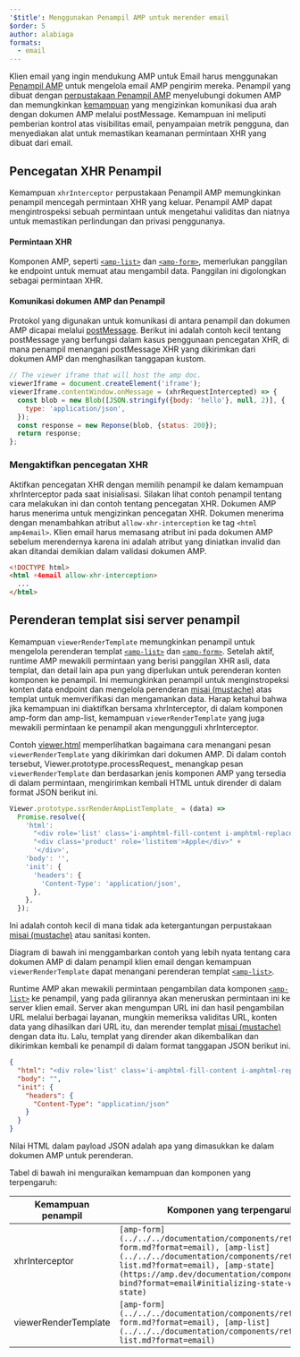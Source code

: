 ```yaml
---
'$title': Menggunakan Penampil AMP untuk merender email
$order: 5
author: alabiaga
formats:
  - email
---
```


Klien email yang ingin mendukung AMP untuk Email harus menggunakan [Penampil AMP](https://github.com/ampproject/amphtml/blob/main/extensions/amp-viewer-integration/integrating-viewer-with-amp-doc-guide.md) untuk mengelola email AMP pengirim mereka. Penampil yang dibuat dengan [perpustakaan Penampil AMP](https://github.com/ampproject/amphtml/tree/master/extensions/amp-viewer-integration) menyelubungi dokumen AMP dan memungkinkan [kemampuan](https://github.com/ampproject/amphtml/blob/main/extensions/amp-viewer-integration/CAPABILITIES.md) yang mengizinkan komunikasi dua arah dengan dokumen AMP melalui postMessage. Kemampuan ini meliputi pemberian kontrol atas visibilitas email, penyampaian metrik pengguna, dan menyediakan alat untuk memastikan keamanan permintaan XHR yang dibuat dari email.

## Pencegatan XHR Penampil

Kemampuan `xhrInterceptor` perpustakaan Penampil AMP memungkinkan penampil mencegah permintaan XHR yang keluar. Penampil AMP dapat mengintrospeksi sebuah permintaan untuk mengetahui validitas dan niatnya untuk memastikan perlindungan dan privasi penggunanya.

#### Permintaan XHR

Komponen AMP, seperti [`<amp-list>`](../../../documentation/components/reference/amp-list.md?format=email) dan [`<amp-form>`](../../../documentation/components/reference/amp-form.md?format=email), memerlukan panggilan ke endpoint untuk memuat atau mengambil data. Panggilan ini digolongkan sebagai permintaan XHR.

#### Komunikasi dokumen AMP dan Penampil

Protokol yang digunakan untuk komunikasi di antara penampil dan dokumen AMP dicapai melalui [postMessage](https://developer.mozilla.org/en-US/docs/Web/API/Window/postMessage). Berikut ini adalah contoh kecil tentang postMessage yang berfungsi dalam kasus penggunaan pencegatan XHR, di mana penampil menangani postMessage XHR yang dikirimkan dari dokumen AMP dan menghasilkan tanggapan kustom.

```js
// The viewer iframe that will host the amp doc.
viewerIframe = document.createElement('iframe');
viewerIframe.contentWindow.onMessage = (xhrRequestIntercepted) => {
  const blob = new Blob([JSON.stringify({body: 'hello'}, null, 2)], {
    type: 'application/json',
  });
  const response = new Reponse(blob, {status: 200});
  return response;
};
```

### Mengaktifkan pencegatan XHR

Aktifkan pencegatan XHR dengan memilih penampil ke dalam kemampuan xhrInterceptor pada saat inisialisasi. Silakan lihat contoh penampil tentang cara melakukan ini dan contoh tentang pencegatan XHR. Dokumen AMP harus menerima untuk mengizinkan pencegatan XHR. Dokumen menerima dengan menambahkan atribut `allow-xhr-interception` ke tag `<html amp4email>`. Klien email harus memasang atribut ini pada dokumen AMP sebelum merendernya karena ini adalah atribut yang diniatkan invalid dan akan ditandai demikian dalam validasi dokumen AMP.

```html
<!DOCTYPE html>
<html ⚡4email allow-xhr-interception>
  ...
</html>
```

## Perenderan templat sisi server penampil

Kemampuan `viewerRenderTemplate` memungkinkan penampil untuk mengelola perenderan templat [`<amp-list>`](../../../documentation/components/reference/amp-list.md?format=email) dan [`<amp-form>`](../../../documentation/components/reference/amp-form.md?format=email). Setelah aktif, runtime AMP mewakili permintaan yang berisi panggilan XHR asli, data templat, dan detail lain apa pun yang diperlukan untuk perenderan konten komponen ke penampil. Ini memungkinkan penampil untuk menginstropeksi konten data endpoint dan mengelola perenderan [misai (mustache)](https://mustache.github.io/) atas templat untuk memverifikasi dan mengamankan data. Harap ketahui bahwa jika kemampuan ini diaktifkan bersama xhrInterceptor, di dalam komponen amp-form dan amp-list, kemampuan `viewerRenderTemplate` yang juga mewakili permintaan ke penampil akan mengungguli xhrInterceptor.

Contoh [viewer.html](https://github.com/ampproject/amphtml/blob/main/examples/viewer.html) memperlihatkan bagaimana cara menangani pesan `viewerRenderTemplate` yang dikirimkan dari dokumen AMP. Di dalam contoh tersebut, Viewer.prototype.processRequest\_ menangkap pesan `viewerRenderTemplate` dan berdasarkan jenis komponen AMP yang tersedia di dalam permintaan, mengirimkan kembali HTML untuk dirender di dalam format JSON berikut ini.

```js
Viewer.prototype.ssrRenderAmpListTemplate_ = (data) =>
  Promise.resolve({
    'html':
      "<div role='list' class='i-amphtml-fill-content i-amphtml-replaced-content'>" +
      "<div class='product' role='listitem'>Apple</div>" +
      '</div>',
    'body': '',
    'init': {
      'headers': {
        'Content-Type': 'application/json',
      },
    },
  });
```

Ini adalah contoh kecil di mana tidak ada ketergantungan perpustakaan [misai (mustache)](https://mustache.github.io/) atau sanitasi konten.

Diagram di bawah ini menggambarkan contoh yang lebih nyata tentang cara dokumen AMP di dalam penampil klien email dengan kemampuan `viewerRenderTemplate` dapat menangani perenderan templat [`<amp-list>`](../../../documentation/components/reference/amp-list.md?format=email).

<amp-img alt="Viewer render template diagram" layout="responsive" width="372" height="279" src="/static/img/docs/viewer_render_template_diagram.png"></amp-img>

Runtime AMP akan mewakili permintaan pengambilan data komponen [`<amp-list>`](../../../documentation/components/reference/amp-list.md?format=email) ke penampil, yang pada gilirannya akan meneruskan permintaan ini ke server klien email. Server akan mengumpan URL ini dan hasil pengambilan URL melalui berbagai layanan, mungkin memeriksa validitas URL, konten data yang dihasilkan dari URL itu, dan merender templat [misai (mustache)](https://mustache.github.io/) dengan data itu. Lalu, templat yang dirender akan dikembalikan dan dikirimkan kembali ke penampil di dalam format tanggapan JSON berikut ini.

```json
{
  "html": "<div role='list' class='i-amphtml-fill-content i-amphtml-replaced-content'> <div class='product' role='listitem'>List item 1</div> <div class='product' role='listitem'>List item 2</div> </div>",
  "body": "",
  "init": {
    "headers": {
      "Content-Type": "application/json"
    }
  }
}
```

Nilai HTML dalam payload JSON adalah apa yang dimasukkan ke dalam dokumen AMP untuk perenderan.

Tabel di bawah ini menguraikan kemampuan dan komponen yang terpengaruh:

<table>
  <thead>
    <tr>
      <th width="30%">Kemampuan penampil</th>
      <th>Komponen yang terpengaruh</th>
    </tr>
  </thead>
  <tbody>
    <tr>
      <td>xhrInterceptor</td>
      <td><code>[amp-form](../../../documentation/components/reference/amp-form.md?format=email), [amp-list](../../../documentation/components/reference/amp-list.md?format=email), [amp-state](https://amp.dev/documentation/components/amp-bind?format=email#initializing-state-with-amp-state)</code></td>
    </tr>
     <tr>
       <td>viewerRenderTemplate</td>
       <td><code>[amp-form](../../../documentation/components/reference/amp-form.md?format=email), [amp-list](../../../documentation/components/reference/amp-list.md?format=email)</code></td>
    </tr>
  </tbody>
</table>
